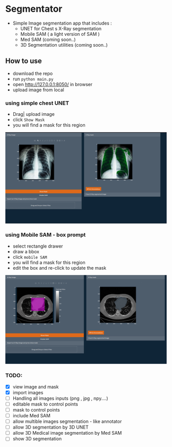 # Segmentator
- Simple Image segmentation app that includes :
    - UNET for Chest s X-Ray segmentation
    - Mobile SAM ( a light  version of SAM )
    - Med SAM (coming soon..)
    - 3D Segmentation utilities (coming soon..)

## How to use

- download the repo
- run `python main.py`
- open http://127.0.0.1:8050/ in browser
- upload image from local

### using simple chest UNET
- Drag| upload image
- click `Show Mask`
- you will find a mask for this region

![](using-unet.png)

### using Mobile SAM - box prompt
- select rectangle drawer
- draw a bbox
- click `mobile SAM`
- you will find a mask for this region
- edit the box and re-click to update the mask

![](using-mobile-sam.png)

### TODO:
- [x] view image and mask
- [x] import images
- [ ] Handling all images inputs (png , jpg , npy....)
- [ ] editable mask to control points
- [ ] mask to control points
- [ ] include Med SAM
- [ ] allow multible images segmentation - like annotator
- [ ] allow 3D segmentation by 3D UNET
- [ ] allow 3D Medical image segmentation by Med SAM
- [ ] show 3D segmentation 
